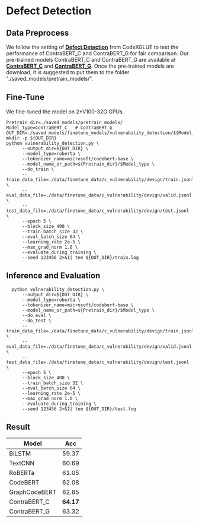 # Defect Detection
## Data Preprocess
We follow the setting of **[Defect Detection](https://github.com/microsoft/CodeXGLUE/tree/main/Code-Code/Defect-detection)** from CodeXGLUE
to test the performance of ContraBERT_C and ContraBERT_G for fair comparison.
Our pre-trained models ContraBERT_C and
ContraBERT_G are available at **[ContraBERT_C](https://drive.google.com/drive/u/1/folders/1F-yIS-f84uJhOCzvGWdMaOeRdLsVWoxN)** and **[ContraBERT_G](https://drive.google.com/drive/u/1/folders/1t8VX6aYchpJolbH4mkhK3IQGzyHrDD3C)**.
Once the pre-trained models are download, it is suggested to put them to the folder "./saved_models/pretrain_models/".
## Fine-Tune
We fine-tuned the model on 2*V100-32G GPUs. 
```shell   
Pretrain_dir=./saved_models/pretrain_models/
Model_type=ContraBERT_C   # ContraBERT_G
OUT_DIR=./saved_models/finetune_models/vulnerability_detection/${Model_type}
mkdir -p ${OUT_DIR}
python vulnerability_detection.py \
      --output_dir=${OUT_DIR} \
      --model_type=roberta \
      --tokenizer_name=microsoft/codebert-base \
      --model_name_or_path=${Pretrain_dir}/$Model_type \
      --do_train \
      --train_data_file=./data/finetune_data/c_vulnerability/devign/train.jsonl \
      --eval_data_file=./data/finetune_data/c_vulnerability/devign/valid.jsonl \
      --test_data_file=./data/finetune_data/c_vulnerability/devign/test.jsonl  \
      --epoch 5 \
      --block_size 400 \
      --train_batch_size 32 \
      --eval_batch_size 64 \
      --learning_rate 2e-5 \
      --max_grad_norm 1.0 \
      --evaluate_during_training \
      --seed 123456 2>&1| tee ${OUT_DIR}/train.log
```
## Inference and Evaluation
```shell  
  python vulnerability_detection.py \
      --output_dir=${OUT_DIR} \
      --model_type=roberta \
      --tokenizer_name=microsoft/codebert-base \
      --model_name_or_path=${Pretrain_dir}/$Model_type \
      --do_eval \
      --do_test \
      --train_data_file=./data/finetune_data/c_vulnerability/devign/train.jsonl \
      --eval_data_file=./data/finetune_data/c_vulnerability/devign/valid.jsonl \
      --test_data_file=./data/finetune_data/c_vulnerability/devign/test.jsonl   \
      --epoch 5 \
      --block_size 400 \
      --train_batch_size 32 \
      --eval_batch_size 64 \
      --learning_rate 2e-5 \
      --max_grad_norm 1.0 \
      --evaluate_during_training \
      --seed 123456 2>&1| tee ${OUT_DIR}/test.log
```

## Result


| Model         | Acc    | 
|---------------|--------|
| BiLSTM         | 59.37  |
| TextCNN          | 60.69  | 
| RoBERTa   | 61.05  | 
| CodeBERT     | 62.08	 | 
| GraphCodeBERT | 62.85  | 
| ContraBERT_C  |  <strong>64.17</strong>	 | 
| ContraBERT_G  | 63.32	 | 
